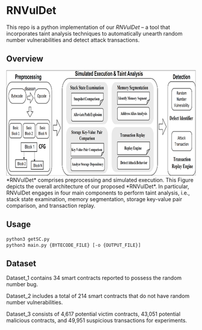 # RNVulDet

This repo is a python implementation of our *RNVulDet* – a tool that incorporates taint analysis techniques to automatically unearth random number vulnerabilities and detect attack transactions.


## Overview
<div align=center><img width="880" height="280" src="./figs/overview.png"/></div>
*RNVulDet* comprises preprocessing and simulated execution. This Figure depicts the overall architecture of our proposed *RNVulDet*. In particular, RNVulDet engages in four main components to perform taint analysis, i.e., stack state examination, memory segmentation, storage key-value pair comparison, and transaction replay.

## Usage

```
python3 getSC.py
python3 main.py {BYTECODE_FILE} [-o {OUTPUT_FILE}]
```

## Dataset
Dataset\_1 contains 34 smart contracts reported to possess the random number bug.

Dataset\_2 includes a total of 214 smart contracts that do not have random number vulnerabilities.

Dataset\_3 consists of 4,617 potential victim contracts, 43,051 potential malicious contracts, and 49,951 suspicious transactions for experiments.
